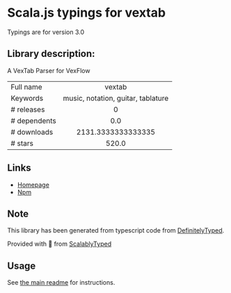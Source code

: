 
# Scala.js typings for vextab

Typings are for version 3.0

## Library description:
A VexTab Parser for VexFlow

|                    |                 |
| ------------------ | :-------------: |
| Full name          | vextab |
| Keywords           | music, notation, guitar, tablature |
| # releases         | 0 |
| # dependents       | 0.0 |
| # downloads        | 2131.3333333333335 |
| # stars            | 520.0 |

## Links
- [Homepage](http://www.vexflow.com/vextab/)
- [Npm](https://www.npmjs.com/package/vextab)
    


## Note
This library has been generated from typescript code from [DefinitelyTyped](https://definitelytyped.org).

Provided with :purple_heart: from [ScalablyTyped](https://github.com/oyvindberg/ScalablyTyped)

## Usage
See [the main readme](../../readme.md) for instructions.


